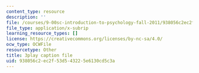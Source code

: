 ```yaml
---
content_type: resource
description: ''
file: /courses/9-00sc-introduction-to-psychology-fall-2011/938056c2ec2f53d543225e6130cd5c3a_t73rjeOj0eY.srt
file_type: application/x-subrip
learning_resource_types: []
license: https://creativecommons.org/licenses/by-nc-sa/4.0/
ocw_type: OCWFile
resourcetype: Other
title: 3play caption file
uid: 938056c2-ec2f-53d5-4322-5e6130cd5c3a
---
```

